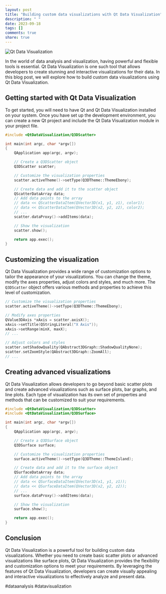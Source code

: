 ```yaml
---
layout: post
title: "Building custom data visualizations with Qt Data Visualization"
description: " "
date: 2023-09-18
tags: []
comments: true
share: true
---
```


![Qt Data Visualization](https://link-to-image.com)

In the world of data analysis and visualization, having powerful and flexible tools is essential. Qt Data Visualization is one such tool that allows developers to create stunning and interactive visualizations for their data. In this blog post, we will explore how to build custom data visualizations using Qt Data Visualization.

## Getting started with Qt Data Visualization

To get started, you will need to have Qt and Qt Data Visualization installed on your system. Once you have set up the development environment, you can create a new Qt project and include the Qt Data Visualization module in your project file.

```cpp
#include <QtDataVisualization/Q3DScatter>

int main(int argc, char *argv[])
{
    QApplication app(argc, argv);

    // Create a Q3DScatter object
    Q3DScatter scatter;

    // Customize the visualization properties
    scatter.activeTheme()->setType(Q3DTheme::ThemeEbony);

    // Create data and add it to the scatter object
    QScatterDataArray data;
    // Add data points to the array
    // data << QScatterDataItem(QVector3D(x1, y1, z1), color1);
    // data << QScatterDataItem(QVector3D(x2, y2, z2), color2);
    // ...
    scatter.dataProxy()->addItems(data);

    // Show the visualization
    scatter.show();

    return app.exec();
}
```

## Customizing the visualization

Qt Data Visualization provides a wide range of customization options to tailor the appearance of your visualizations. You can change the theme, modify the axes properties, adjust colors and styles, and much more. The `Q3DScatter` object offers various methods and properties to achieve this level of customization.

```cpp
// Customize the visualization properties
scatter.activeTheme()->setType(Q3DTheme::ThemeEbony);

// Modify axes properties
QValue3DAxis *xAxis = scatter.axisX();
xAxis->setTitle(QStringLiteral("X Axis"));
xAxis->setRange(minX, maxX);
// ...

// Adjust colors and styles
scatter.setShadowQuality(QAbstract3DGraph::ShadowQualityNone);
scatter.setZoomStyle(QAbstract3DGraph::ZoomAll);
// ...
```

## Creating advanced visualizations

Qt Data Visualization allows developers to go beyond basic scatter plots and create advanced visualizations such as surface plots, bar graphs, and line plots. Each type of visualization has its own set of properties and methods that can be customized to suit your requirements.

```cpp
#include <QtDataVisualization/Q3DScatter>
#include <QtDataVisualization/Q3DSurface>

int main(int argc, char *argv[])
{
    QApplication app(argc, argv);

    // Create a Q3DSurface object
    Q3DSurface surface;

    // Customize the visualization properties
    surface.activeTheme()->setType(Q3DTheme::ThemeIsland);

    // Create data and add it to the surface object
    QSurfaceDataArray data;
    // Add data points to the array
    // data << QSurfaceDataItem(QVector3D(x1, y1, z1));
    // data << QSurfaceDataItem(QVector3D(x2, y2, z2));
    // ...
    surface.dataProxy()->addItems(data);

    // Show the visualization
    surface.show();

    return app.exec();
}
```

## Conclusion

Qt Data Visualization is a powerful tool for building custom data visualizations. Whether you need to create basic scatter plots or advanced visualizations like surface plots, Qt Data Visualization provides the flexibility and customization options to meet your requirements. By leveraging the features of Qt Data Visualization, developers can create visually appealing and interactive visualizations to effectively analyze and present data.

#dataanalysis #datavisualization